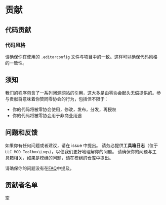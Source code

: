 # 贡献

## 代码贡献

### 代码风格
请确保你在使用的 `.editorconfig` 文件与项目中的一致。这样可以确保代码风格的一致性。

## 须知

我们的程序包含了一系列闭源网站的引用，这大多是由零协会起头无偿提供的。参与贡献将意味着你赞同零协会的行为，包括但不限于：
- 你的代码将被零协会使用，修改，发布，分发，再授权
- 你的代码将被零协会用于非商业用途


## 问题和反馈

如果你有任何问题或者建议，请在 issue 中提出。
请务必提供**工具箱日志**（位于 `LLC_MOD_Toolbox\Logs`），以便我们更好地理解你的问题。
请确保你的问题与工具箱相关，如果是模组的问题，请在模组的仓库中提出。

请确保你的问题没有在[FAQ](https://www.zeroasso.top/docs/FAQ)中提及。

## 贡献者名单

空
